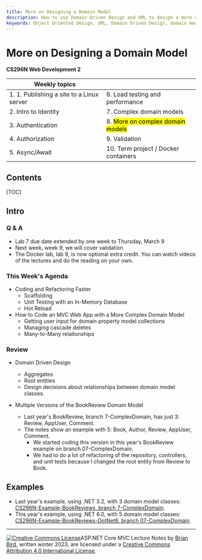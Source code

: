 ```yaml
---
title: More on Designing a Domain Model
description: How to use Domain Driven Design and UML to design a more complex domain model. How to write a model so Entity Framework enables cascade deletes of related data in the database.
keywords: Object Oriented Design, UML, Domain Driven Design, domain model, Entity Framework, related data, cascade delete
---
```

<h1>More on Designing a Domain Model</h1>

**CS296N Web Development 2**

| Weekly topics                             |                                               |
| ----------------------------------------- | --------------------------------------------- |
| 1. 1. Publishing a site to a Linux server | 6. Load testing and performance               |
| 2. Intro to Identity                      | 7. Complex domain models                      |
| 3. Authentication                         | 8. <mark>More on complex domain models</mark> |
| 4. Authorization                          | 9.  Validation                                |
| 5. Async/Await                            | 10. Term project / Docker containers          |

## Contents

[TOC]

## Intro

### Q & A

- Lab 7 due date extended by one week to Thursday, March 9
- Next week, week 9, we will cover validation
- The Docker lab, lab 9, is now optional extra credit. You can watch videos of the lectures and do the reading on your own.

### This Week's Agenda

- Coding and Refactoring Faster
  - Scaffolding
  - Unit Testing with an In-Memory Database
  - Hot Reload
- How to Code an MVC Web App with a More Complex Domain Model
  - Getting user input for domain property model collections
  - Managing cascade deletes
  - Many-to-Many relaitonships

### Review

- Domain Driven Design

  - Aggregates
  - Root entities
  - Design decisions about relationships between domain model classes.

- Multiple Versions of the BookReview Domain Model

  - Last year's BookReview, branch 7-ComplexDomain, has just 3: Review, AppUser, Comment.
  - The notes show an example with 5: Book, Author, Review, AppUser, Comment.
    - We started coding this version in this year's BookReview example on branch 07-ComplexDomain.
    - We had to do a lot of refactoring of the repository, controllers, and unit tests because I changed the root entity from Review to Book.

## Examples

  - Last year's example, using .NET 3.2, with 3 domain model classes: [CS296N-Example-BookReviews, branch 7-ComplexDomain](https://github.com/LCC-CIT/CS296N-Example-BookReviews/tree/7-ComplexDomain/BookReviews/BookReviews/Models).
  - This year's example, using .NET 6.0, with 5 domain model classes: [CS296N-Example-BookReviews-DotNet6, branch 07-ComplexDomain](https://github.com/LCC-CIT/CS296N-Example-BookReviews/tree/7-ComplexDomain/BookReviews/BookReviews/Models).

-----

 [![Creative Commons License](https://i.creativecommons.org/l/by/4.0/88x31.png)](http://creativecommons.org/licenses/by/4.0/)ASP.NET Core MVC Lecture Notes by [Brian Bird](https://profbird.dev), written winter <time>2023</time>, are licensed under a [Creative Commons Attribution 4.0 International License](http://creativecommons.org/licenses/by/4.0/). 
